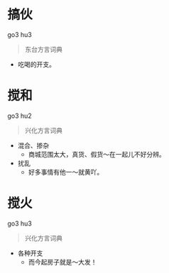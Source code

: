 # 搞伙
go3 hu3
> 东台方言词典
- 吃喝的开支。

# 搅和
go3 hu2
> 兴化方言词典
- 混合、掺杂
  - 商城范围太大，真货、假货～在一起儿不好分辨。
- 扰乱
  - 好多事情有他一～就黄吖。

# 搅火
go3 hu3
> 兴化方言词典
- 各种开支
  - 而今起房子就是～大发！
